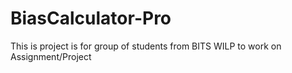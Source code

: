 # BiasCalculator-Pro
This is project is for group of students from BITS WILP to work on Assignment/Project
